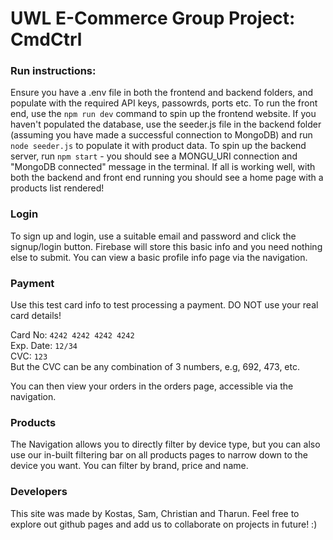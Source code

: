 # UWL E-Commerce Group Project: CmdCtrl

### Run instructions:
Ensure you have a .env file in both the frontend and backend folders, and populate with the required API keys, passowrds, ports etc. To run the front end, use the `npm run dev` command to spin up the frontend website.
If you haven't populated the database, use the seeder.js file in the backend folder (assuming you have made a successful connection to MongoDB) and run `node seeder.js` to populate it with product data.
To spin up the backend server, run `npm start` - you should see a MONGU_URI connection and "MongoDB connected" message in the terminal.
If all is working well, with both the backend and front end running you should see a home page with a products list rendered!


### Login
To sign up and login, use a suitable email and password and click the signup/login button. Firebase will store this basic info and you need nothing else to submit.
You can view a basic profile info page via the navigation.

### Payment

Use this test card info to test processing a payment. DO NOT use your real card details!

Card No: `4242 4242 4242 4242`\
Exp. Date: `12/34`\
CVC: `123`\
But the CVC can be any combination of 3 numbers, e.g, 692, 473, etc.

You can then view your orders in the orders page, accessible via the navigation.


### Products

The Navigation allows you to directly filter by device type, but you can also use our in-built filtering bar on all products pages to narrow down to the device you want. You can filter by brand, price and name.

### Developers

This site was made by Kostas, Sam, Christian and Tharun. Feel free to explore out github pages and add us to collaborate on projects in future! :)
